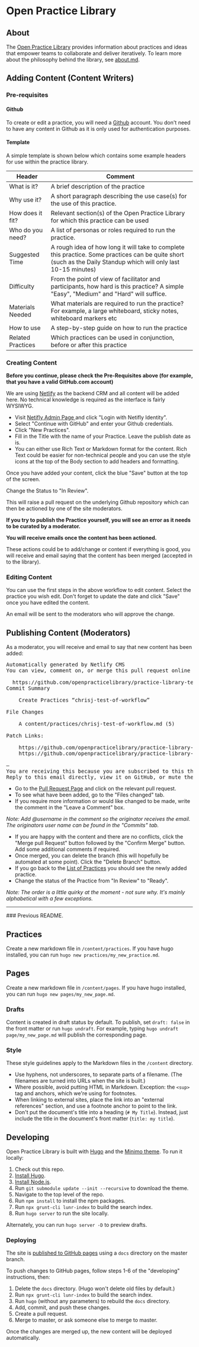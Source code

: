 # Open Practice Library

## About

The [Open Practice Library](https://openpracticelibrary.netlify.com/) provides information about practices and ideas that empower teams to collaborate and deliver iteratively. To learn more about the philosophy behind the library, see [about.md](content/page/about.md).

## Adding Content (Content Writers)
### Pre-requisites
#### Github
To create or edit a practice, you will need a [Github](https://github.com) account. You don't need to have any content in Github as it is only used for authentication purposes.

#### Template
A simple template is shown below which contains some example headers for use within the practice library.

|Header|Comment|
|----------------|--------|
|What is it?| A brief description of the practice|
|Why use it?| A short paragraph describing the use case(s) for the use of this practice. |
|How does it fit? | Relevant section(s) of the Open Practice Library for which this practice can be used|
|Who do you need?| A list of personas or roles required to run the practice.|
|Suggested Time| A rough idea of how long it will take to complete this practice.  Some practices can be quite short (such as the Daily Standup which will only last 10-15 minutes)|
|Difficulty| From the point of view of facilitator and participants, how hard is this practice? A simple "Easy", "Medium" and "Hard" will suffice.|
|Materials Needed|What materials are required to run the practice? For example, a large whiteboard, sticky notes, whiteboard markers etc|
|How to use|A step-by-step guide on how to run the practice|
|Related Practices| Which practices can be used in conjunction, before or after this practice|

### Creating Content

<b>Before you continue, please check the Pre-Requisites above (for example, that you have a valid GitHub.com account)</b>

We are using [Netlify](https://www.netlify.com/) as the backend CRM and all content will be added here.  No technical knowledge is required as the interface is fairly WYSIWYG.
- Visit <a target="_blank" href="https://quirky-benz-f1ebba.netlify.com/admin/">Netifly Admin Page </a> and click "Login with Netifly Identity".
- Select "Continue with GitHub" and enter your Github credentials.
- Click "New Practices".
- Fill in the Title with the name of your Practice.  Leave the publish date as is.
- You can either use Rich Text or Markdown format for the content.  Rich Text could be easier for non-technical people and you can use the style icons at the top of the Body section to add headers and formatting.

Once you have added your content, click the blue "Save" button at the top of the screen.

Change the Status to "In Review".

This will raise a pull request on the underlying Github repository which can then be actioned by one of the site moderators.  

<b>If you try to publish the Practice yourself, you will see an error as it needs to be curated by a moderator.</b>

<b>You will receive emails once the content has been actioned. </b>

These actions could be to add/change or content if everything is good, you will receive and email saying that the content has been merged (accepted in to the library).

### Editing Content
You can use the first steps in the above workflow to edit content.  Select the practice you wish edit.  Don't forget to update the date and click "Save" once you have edited the content.  

An email will be sent to the moderators who will approve the change.

## Publishing Content (Moderators)
As a moderator, you will receive and email to say that new content has been added:
<pre>
Automatically generated by Netlify CMS
You can view, comment on, or merge this pull request online at:

  https://github.com/openpracticelibrary/practice-library-test/pull/9
Commit Summary

    Create Practices “chrisj-test-of-workflow”

File Changes

    A content/practices/chrisj-test-of-workflow.md (5)

Patch Links:

    https://github.com/openpracticelibrary/practice-library-test/pull/9.patch
    https://github.com/openpracticelibrary/practice-library-test/pull/9.diff

—
You are receiving this because you are subscribed to this thread.
Reply to this email directly, view it on GitHub, or mute the thread.
</pre>

 - Go to the [Pull Request Page](https://github.com/openpracticelibrary/practice-library-test/pulls) and click on the relevant pull request.  
 - To see what have been added, go to the "Files changed" tab.
 - If you require more information or would like changed to be made, write the comment in the "Leave a Comment" box.  

 <i>Note: Add @username in the comment so the originator receives the email.  The originators user name can be found in the "Commits" tab.</i>
 - If you are happy with the content and there are no conflicts, click the "Merge pull Request" button followed by the "Confirm Merge" button.  Add some additional comments if required.
 - Once merged, you can delete the branch (this will hopefully be automated at some point).  Click the "Delete Branch" button.
 - If you go back to the [List of Practices](https://quirky-benz-f1ebba.netlify.com/admin/#/collections/practices) you should see the newly added practice.
 - Change the status of the Practice from "In Review" to "Ready".  

 <i>Note: The order is a little quirky at the moment - not sure why.  It's mainly alphabetical with a few exceptions.</i>


<hr>
### Previous README.

## Practices

Create a new markdown file in `/content/practices`. If you have hugo installed, you can run `hugo new practices/my_new_practice.md`.

## Pages

Create a new markdown file in `/content/pages`. If you have hugo installed, you can run `hugo new pages/my_new_page.md`.

### Drafts

Content is created in draft status by default. To publish, set `draft: false` in the front matter or run `hugo undraft`. For example, typing `hugo undraft page/my_new_page.md` will publish the corresponding page.

### Style

These style guidelines apply to the Markdown files in the `/content` directory.

- Use hyphens, not underscores, to separate parts of a filename. (The filenames are turned into URLs when the site is built.)
- Where possible, avoid putting HTML in Markdown. Exception: the `<sup>` tag and anchors, which we're using for footnotes.
- When linking to external sites, place the link into an "external references" section, and use a footnote anchor to point to the link.
- Don't put the document's title into a heading (`# My Title`). Instead, just include the title in the document's front matter (`title: my title`).

## Developing

Open Practice Library is built with [Hugo](http://gohugo.io/) and the [Minimo theme](https://minimo.netlify.com/). To run it locally:

1. Check out this repo.
2. [Install Hugo](https://gohugo.io/getting-started/installing/).
3. [Install Node.js](https://nodejs.org/en/download/).
4. Run `git submodule update --init --recursive` to download the theme.
5. Navigate to the top level of the repo.
6. Run `npm install` to install the npm packages.
7. Run `npx grunt-cli lunr-index` to build the search index.
8. Run `hugo server` to run the site locally.

Alternately, you can run `hugo server -D` to preview drafts.

### Deploying

The site is [published to GitHub pages](https://help.github.com/articles/configuring-a-publishing-source-for-github-pages/#publishing-your-github-pages-site-from-a-docs-folder-on-your-master-branch) using a `docs` directory on the master branch.

To push changes to GitHub pages, follow steps 1-6 of the "developing" instructions, then:

1. Delete the `docs` directory. (Hugo won't delete old files by default.)
2. Run `npx grunt-cli lunr-index` to build the search index.
3. Run `hugo` (without any parameters) to rebuild the `docs` directory.
4. Add, commit, and push these changes.
5. Create a pull request.
6. Merge to master, or ask someone else to merge to master.

Once the changes are merged up, the new content will be deployed automatically.
